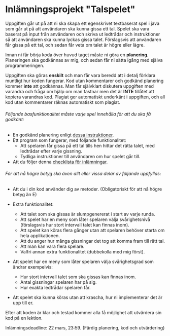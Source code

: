 # Inlämningsprojekt "Talspelet"

Uppgiften går ut på att ni ska skapa ett egenskrivet textbaserat spel i java som går ut på att användaren ska kunna gissa ett tal. Spelet ska vara baserat på input från användaren och skriva ut ledtrådar och instruktioner så att användaren ska kunna lyckas gissa talet. Förslagsvis att användaren får gissa på ett tal, och sedan får veta om talet är högre eller lägre. 

Innan ni får börja koda över huvud taget måste ni göra en **planering**. Planeringen ska godkännas av mig, och sedan får ni sätta igång med själva programmeringen.

Uppgiften ska göras **enskilt** och man får vara beredd att i detalj förklara muntligt hur koden fungerar. Kod utan kommentarer och godkänd planering kommer **inte** att godkännas. Man får självklart diskutera uppgiften med varandra och fråga om hjälp om man fastnar men det är **INTE** tillåtet att kopiera varandras kod. Plagiat ger automatiskt underkänt i uppgiften, och all kod utan kommentarer räknas automatiskt som plagiat.

###### Följande basfunktionalitet måste varje spel innehålla för att du ska få godkänt:

* En godkänd planering enligt [dessa instruktioner](https://github.com/NTI-Kronhus/TE18C-PRRPRR01/tree/master/Heml%C3%A4xor/Inl%C3%A4mningsuppgift%20Talspelet/Planering).
* Ett program som fungerar, med följande funktionalitet:
    * Att spelaren får gissa på ett tal tills hen hittar det rätta talet, med ledtrådar efter varje gissning.
    * Tydliga instruktioner till användaren om hur spelet går till.
* Att du följer denna [checklista för inlämningar](https://github.com/NTI-Kronhus/TE18C-PRRPRR01/tree/master/Heml%C3%A4xor/Checklista%20Heml%C3%A4xor).

###### För att nå högre betyg ska även allt eller vissa delar av följande uppfyllas:

* Att du i din kod använder dig av metoder. (Obligatoriskt för att nå högre betyg än E)

* Extra funktionalitet: 
    * Att talet som ska gissas är slumpgenererat i start av varje runda. 
    * Att spelet har en meny som låter spelaren välja svårighetsnivå (förslagsvis hur stort intervall talet kan finnas inom).
    * Att spelet kan köras flera gånger utan att spelaren behöver starta om hela applikationen.
    * Att du anger hur många gissningar det tog att komma fram till rätt tal.
    * Att man kan vara flera spelare.
    * Valfri annan extra funktionalitet (dubbekolla med mig först).

* Att spelet har en meny som låter spelaren välja svårighetsgrad som ändrar exempelvis:
    * Hur stort intervall talet som ska gissas kan finnas inom.
    * Antal gissningar spelaren har på sig.
    * Hur exakta ledtrådar spelaren får.

* Att spelet ska kunna köras utan att krascha, hur ni implementerar det är upp till er.


Efter att koden är klar och testad kommer alla få möjlighet att utvärdera sin kod på en lektion.

Inlämningsdeadline: 22 mars, 23:59. (Färdig planering, kod och utvärdering)